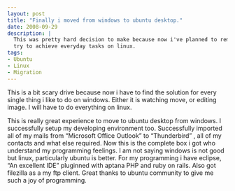 ```yaml
---
layout: post
title: "Finally i moved from windows to ubuntu desktop."
date: 2008-09-29
description: |
  This was pretty hard decision to make because now i've planned to remove my dule boot and migrate to ubuntu. So from now, i will
  try to achieve everyday tasks on linux.
tags:
- Ubuntu
- Linux
- Migration
---
```


This is a bit scary drive because now i have to find the solution for every single thing i like to do on windows. Either it is 
watching move, or editing image. I will have to do everything on linux. 

<!--more-->

This is really great experience to move to ubuntu desktop from windows. I successfully setup my developing environment too. 
Successfully imported all of my mails from “Microsoft Office Outlook” to “Thunderbird” , all of my contacts and what else 
required.  Now this is the complete box i got who understand my programming feelings. I am not saying windows is not good but 
linux, particularly ubuntu is better.  For my programming i have eclipse, “An excellent IDE” pluginned with aptana PHP and ruby 
on rails. Also got filezilla as a my ftp client. Great thanks to ubuntu community to give me such a joy of programming.